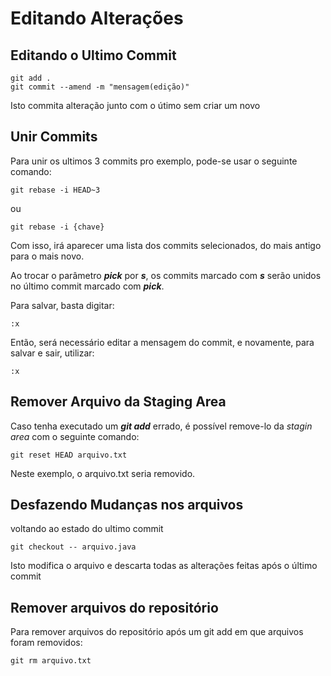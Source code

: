 Editando Alterações
===================

Editando o Ultimo Commit
------------------------

    git add .
    git commit --amend -m "mensagem(edição)" 

Isto commita alteração junto com o útimo sem criar um novo

Unir Commits
------------
Para unir os ultimos 3 commits pro exemplo, pode-se usar o seguinte comando:

    git rebase -i HEAD~3

ou 

    git rebase -i {chave}

Com isso, irá aparecer uma lista dos commits selecionados, do mais antigo para o mais novo.

Ao trocar o parâmetro ***pick*** por ***s***, os commits marcado com ***s*** serão unidos no último commit marcado com ***pick***.

Para salvar, basta digitar:
    
    :x

Então, será necessário editar a mensagem do commit, e novamente, para salvar e sair, utilizar:

    :x



Remover Arquivo da Staging Area
-------------------------------

Caso tenha executado um ***git add*** errado, é possível remove-lo da *stagin area* com o seguinte comando:
    
    git reset HEAD arquivo.txt
    
Neste exemplo, o arquivo.txt seria removido.

Desfazendo Mudanças nos arquivos
--------------------------------

voltando ao estado do ultimo commit

    git checkout -- arquivo.java 

Isto modifica o arquivo e descarta todas as alterações feitas após o último commit

Remover arquivos do repositório
-------------------------------

Para remover arquivos do repositório após um git add em que arquivos foram removidos:

    git rm arquivo.txt

